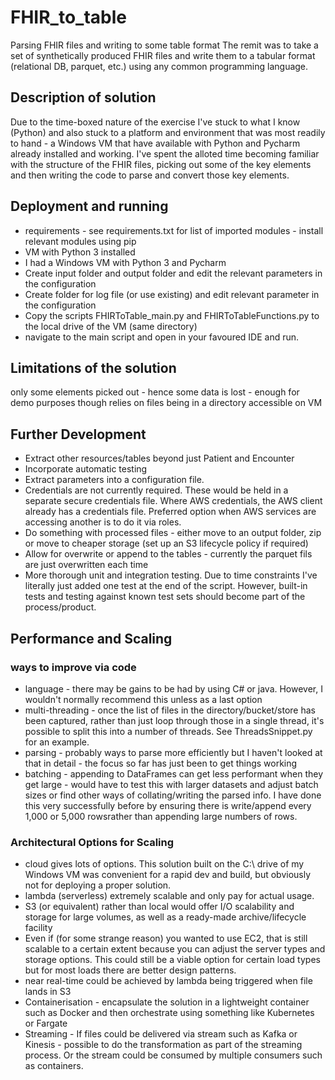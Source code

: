 # FHIR_to_table
Parsing FHIR files and writing to some table format
The remit was to take a set of synthetically produced FHIR files and write them to a tabular format (relational DB, parquet, etc.) using any common programming language.

## Description of solution
Due to the time-boxed nature of the exercise I've stuck to what I know (Python) and also stuck to a platform and environment that was most readily to hand - a Windows VM that have available with Python and Pycharm already installed and working.
I've spent the alloted time becoming familiar with the structure of the FHIR files, picking out some of the key elements and then writing the code to parse and convert those key elements. 

## Deployment and running
- requirements - see requirements.txt for list of imported modules - install relevant modules using pip
- VM with Python 3 installed
- I had a Windows VM with Python 3 and Pycharm
- Create input folder and output folder and edit the relevant parameters in the configuration
- Create folder for log file (or use existing) and edit relevant parameter in the configuration
- Copy the scripts FHIRToTable_main.py and FHIRToTableFunctions.py to the local drive of the VM (same directory)
- navigate to the main script and open in your favoured IDE and run.


## Limitations of the solution
only some elements picked out - hence some data is lost - enough for demo purposes though
relies on files being in a directory accessible on VM

## Further Development
- Extract other resources/tables beyond just Patient and Encounter
- Incorporate automatic testing
- Extract parameters into a configuration file.
- Credentials are not currently required.  These would be held in a separate secure credentials file.  Where AWS credentials, the AWS client already has a credentials file.  Preferred option when AWS services are accessing another is to do it via roles.
- Do something with processed files - either move to an output folder, zip or move to cheaper storage (set up an S3 lifecycle policy if required)
- Allow for overwrite or append to the tables - currently the parquet fils are just overwritten each time
- More thorough unit and integration testing.  Due to time constraints I've literally just added one test at the end of the script.  However, built-in tests and testing against known test sets should become part of the process/product.


## Performance and Scaling
### ways to improve via code
- language - there may be gains to be had by using C# or java. However, I wouldn't normally recommend this unless as a last option
- multi-threading - once the list of files in the directory/bucket/store has been captured, rather than just loop through those in a single thread, it's possible to split this into a number of threads.  See ThreadsSnippet.py for an example.
- parsing - probably ways to parse more efficiently but I haven't looked at that in detail - the focus so far has just been to get things working
- batching - appending to DataFrames can get less performant when they get large - would have to test this with larger datasets and adjust batch sizes or find other ways of collating/writing the parsed info.  I have done this very successfully before by ensuring there is write/append every 1,000 or 5,000 rowsrather than appending large numbers of rows.

### Architectural Options for Scaling
- cloud gives lots of options.  This solution built on the C:\ drive of my Windows VM was convenient for a rapid dev and build, but obviously not for deploying a proper solution.
- lambda (serverless) extremely scalable and only pay for actual usage.
- S3 (or equivalent) rather than local would offer I/O scalability and storage for large volumes, as well as a ready-made archive/lifecycle facility
- Even if (for some strange reason) you wanted to use EC2, that is still scalable to a certain extent because you can adjust the server types and storage options.  This could still be a viable option for certain load types but for most loads there are better design patterns.
- near real-time could be achieved by lambda being triggered when file lands in S3
- Containerisation - encapsulate the solution in a lightweight container such as Docker and then orchestrate using something like Kubernetes or Fargate
- Streaming - If files could be delivered via stream such as Kafka or Kinesis - possible to do the transformation as part of the streaming process.  Or the stream could be consumed by multiple consumers such as containers.

